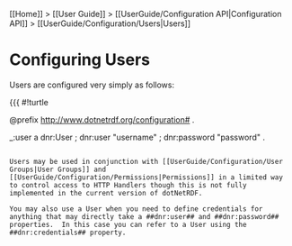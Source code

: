[[Home]] > [[User Guide]] > [[UserGuide/Configuration API|Configuration API]] > [[UserGuide/Configuration/Users|Users]]

# Configuring Users 

Users are configured very simply as follows:

{{{
#!turtle

@prefix <http://www.dotnetrdf.org/configuration#> .

_:user a dnr:User ;
  dnr:user "username" ;
  dnr:password "password" .
```

Users may be used in conjunction with [[UserGuide/Configuration/User Groups|User Groups]] and [[UserGuide/Configuration/Permissions|Permissions]] in a limited way to control access to HTTP Handlers though this is not fully implemented in the current version of dotNetRDF.

You may also use a User when you need to define credentials for anything that may directly take a ##dnr:user## and ##dnr:password## properties.  In this case you can refer to a User using the ##dnr:credentials## property.